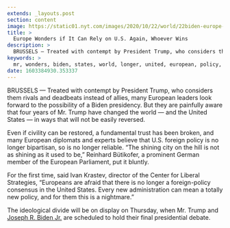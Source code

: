 ```yaml
--- 
extends: _layouts.post 
section: content 
image: https://static01.nyt.com/images/2020/10/22/world/22biden-europe-promo/merlin_177818919_af96a5b4-7b77-451c-a411-88e3a4c6c5dd-facebookJumbo.jpg 
title: > 
  Europe Wonders if It Can Rely on U.S. Again, Whoever Wins 
description: > 
  BRUSSELS — Treated with contempt by President Trump, who considers them rivals and deadbeats instead of allies, many European leaders look forward to the possibility of a Biden presidency.But they are painfully aware that four years of Mr. Trump have changed the world — and the United States — in ways that will not be easily reversed.Even if civility can be restored, a fundamental trust has been broken, and many European diplomats and experts believe that U.S. foreign policy is no longer bipartisan, so is no longer reliable.“The shining city on the hill is not as shining as it used to be,” Reinhard Bütikofer, a prominent German member of the European Parliament, put it bluntly.For the first time, said Ivan Krastev, director of the Center for Liberal Strategies, “Europeans are afraid that there is no longer a foreign-policy consensus in the United States. 
keywords: > 
  mr, wonders, biden, states, world, longer, united, european, policy, europe, shining, trump, rely, wins 
date: 1603384930.353337 
--- 
```

<div><p class="css-158dogj evys1bk0">BRUSSELS &#8212; Treated with contempt by President Trump, who considers them rivals and deadbeats instead of allies, many European leaders look forward to the possibility of a Biden presidency. But they are painfully aware that four years of Mr. Trump have changed the world &#8212; and the United States &#8212; in ways that will not be easily reversed.</p><p class="css-158dogj evys1bk0">Even if civility can be restored, a fundamental trust has been broken, and many European diplomats and experts believe that U.S. foreign policy is no longer bipartisan, so is no longer reliable. &#8220;The shining city on the hill is not as shining as it used to be,&#8221; Reinhard B&#252;tikofer, a prominent German member of the European Parliament, put it bluntly.</p><p class="css-158dogj evys1bk0">For the first time, said Ivan Krastev, director of the Center for Liberal Strategies, &#8220;Europeans are afraid that there is no longer a foreign-policy consensus in the United States. Every new administration can mean a totally new policy, and for them this is a nightmare.&#8221;</p><p class="css-158dogj evys1bk0">The ideological divide will be on display on Thursday, when Mr. Trump and <a class="css-1g7m0tk" href="https://www.nytimes.com/interactive/2020/us/elections/joe-biden.html" title="">Joseph R. Biden Jr.</a> are scheduled to hold their final presidential debate.</p></div>